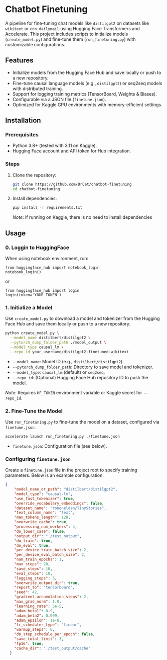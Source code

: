 # Chatbot Finetuning

A pipeline for fine-tuning chat models like `distilgpt2` on datasets like `wikitext` or `cnn_dailymail` using Hugging Face Transformers and Accelerate. This project includes scripts to initialize models (`create_model.py`) and fine-tune them (`run_finetuning.py`) with customizable configurations.

## Features
- Initialize models from the Hugging Face Hub and save locally or push to a new repository.
- Fine-tune causal language models (e.g., `distilgpt2`) or seq2seq models with distributed training.
- Support for logging training metrics (TensorBoard, Weights & Biases).
- Configurable via a JSON file (`finetune.json`).
- Optimized for Kaggle GPU environments with memory-efficient settings.

## Installation

### Prerequisites
- Python 3.8+ (tested with 3.11 on Kaggle).
- Hugging Face account and API token for Hub integration.

### Steps
1. Clone the repository:
   ```bash
   git clone https://github.com/DrCet/chatbot-finetuning
   cd chatbot-finetuning
   ```

2. Install dependencies:
   ```bash
   pip install -r requirements.txt
   ```

   *Note*: If running on Kaggle, there is no need to install dependencies

## Usage


### 0. Loggin to HuggingFace
When using notebook environment, run:
```
from huggingface_hub import notebook_login
notebook_login()
```

or
```
from huggingface_hub import login
login(token='YOUR TOKEN')
```

### 1. Initialize a Model
Use `create_model.py` to download a model and tokenizer from the Hugging Face Hub and save them locally or push to a new repository.

```bash
python create_model.py \
  --model_name distilbert/distilgpt2 \
  --pytorch_dump_folder_path ./model_output \
  --model_type causal_lm \
  --repo_id your_username/distilgpt2-finetuned-wikitext
```

- `--model_name`: Model ID (e.g., `distilbert/distilgpt2`).
- `--pytorch_dump_folder_path`: Directory to save model and tokenizer.
- `--model_type`: `causal_lm` (default) or `seq2seq`.
- `--repo_id`: (Optional) Hugging Face Hub repository ID to push the model.

*Note*: Requires `HF_TOKEN` environment variable or Kaggle secret for `--repo_id`.

### 2. Fine-Tune the Model
Use `run_finetuning.py` to fine-tune the model on a dataset, configured via `finetune.json`.

```bash
accelerate launch run_finetuning.py ./finetune.json
```

- `finetune.json`: Configuration file (see below).

### Configuring `finetune.json`
Create a `finetune.json` file in the project root to specify training parameters. Below is an example configuration:

```json
{
    "model_name_or_path": "distilbert/distilgpt2",
    "model_type": "causal-lm",
    "use_fast_tokenizer": true,
    "override_vocabulary_embeddings": false,
    "dataset_name": "roneneldan/TinyStories",
    "text_column_name": "text",
    "max_tokens_length": 128,
    "overwrite_cache": true,
    "processing_num_workers": 4,
    "do_lower_case": false,
    "output_dir": "./test_output",
    "do_train": true,
    "do_eval": true,
    "per_device_train_batch_size": 2,
    "per_device_eval_batch_size": 2,
    "num_train_epochs": 1,
    "max_steps": 20,
    "save_steps": 10,
    "eval_steps": 10,
    "logging_steps": 5,
    "overwrite_output_dir": true,
    "report_to": "tensorboard",
    "seed": 42,
    "gradient_accumulation_steps": 2,
    "max_grad_norm": 1.0,
    "learning_rate": 5e-5,
    "adam_beta1": 0.9,
    "adam_beta2": 0.999,
    "adam_epsilon": 1e-8,
    "lr_scheduler_type": "linear",
    "warmup_steps": 0,
    "do_step_schedule_per_epoch": false,
    "save_total_limit": 3,
    "fp16": true,
    "cache_dir": "./test_output/cache"
  }
```

